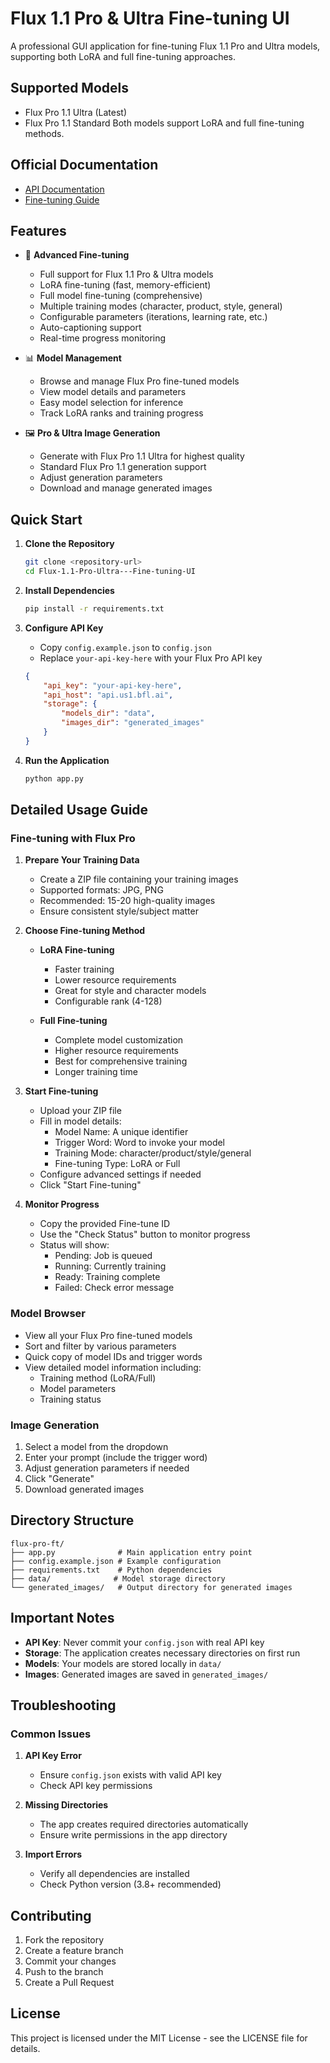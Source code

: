 # Flux 1.1 Pro & Ultra Fine-tuning UI

A professional GUI application for fine-tuning Flux 1.1 Pro and Ultra models, supporting both LoRA and full fine-tuning approaches.

## Supported Models
- Flux Pro 1.1 Ultra (Latest)
- Flux Pro 1.1 Standard
Both models support LoRA and full fine-tuning methods.

## Official Documentation
- [API Documentation](https://api.us1.bfl.ai/scalar#tag/tasks/POST/v1/finetune)
- [Fine-tuning Guide](https://docs.bfl.ml/finetuning/)

## Features

- 🎯 **Advanced Fine-tuning**
  - Full support for Flux 1.1 Pro & Ultra models
  - LoRA fine-tuning (fast, memory-efficient)
  - Full model fine-tuning (comprehensive)
  - Multiple training modes (character, product, style, general)
  - Configurable parameters (iterations, learning rate, etc.)
  - Auto-captioning support
  - Real-time progress monitoring

- 📊 **Model Management**
  - Browse and manage Flux Pro fine-tuned models
  - View model details and parameters
  - Easy model selection for inference
  - Track LoRA ranks and training progress

- 🖼️ **Pro & Ultra Image Generation**
  - Generate with Flux Pro 1.1 Ultra for highest quality
  - Standard Flux Pro 1.1 generation support
  - Adjust generation parameters
  - Download and manage generated images

## Quick Start

1. **Clone the Repository**
   ```bash
   git clone <repository-url>
   cd Flux-1.1-Pro-Ultra---Fine-tuning-UI
   ```

2. **Install Dependencies**
   ```bash
   pip install -r requirements.txt
   ```

3. **Configure API Key**
   - Copy `config.example.json` to `config.json`
   - Replace `your-api-key-here` with your Flux Pro API key
   ```json
   {
       "api_key": "your-api-key-here",
       "api_host": "api.us1.bfl.ai",
       "storage": {
           "models_dir": "data",
           "images_dir": "generated_images"
       }
   }
   ```

4. **Run the Application**
   ```bash
   python app.py
   ```

## Detailed Usage Guide

### Fine-tuning with Flux Pro

1. **Prepare Your Training Data**
   - Create a ZIP file containing your training images
   - Supported formats: JPG, PNG
   - Recommended: 15-20 high-quality images
   - Ensure consistent style/subject matter

2. **Choose Fine-tuning Method**
   - **LoRA Fine-tuning**
     - Faster training
     - Lower resource requirements
     - Great for style and character models
     - Configurable rank (4-128)

   - **Full Fine-tuning**
     - Complete model customization
     - Higher resource requirements
     - Best for comprehensive training
     - Longer training time

3. **Start Fine-tuning**
   - Upload your ZIP file
   - Fill in model details:
     - Model Name: A unique identifier
     - Trigger Word: Word to invoke your model
     - Training Mode: character/product/style/general
     - Fine-tuning Type: LoRA or Full
   - Configure advanced settings if needed
   - Click "Start Fine-tuning"

4. **Monitor Progress**
   - Copy the provided Fine-tune ID
   - Use the "Check Status" button to monitor progress
   - Status will show:
     - Pending: Job is queued
     - Running: Currently training
     - Ready: Training complete
     - Failed: Check error message

### Model Browser

- View all your Flux Pro fine-tuned models
- Sort and filter by various parameters
- Quick copy of model IDs and trigger words
- View detailed model information including:
  - Training method (LoRA/Full)
  - Model parameters
  - Training status

### Image Generation

1. Select a model from the dropdown
2. Enter your prompt (include the trigger word)
3. Adjust generation parameters if needed
4. Click "Generate"
5. Download generated images

## Directory Structure

```
flux-pro-ft/
├── app.py              # Main application entry point
├── config.example.json # Example configuration
├── requirements.txt    # Python dependencies
├── data/              # Model storage directory
└── generated_images/   # Output directory for generated images
```

## Important Notes

- **API Key**: Never commit your `config.json` with real API key
- **Storage**: The application creates necessary directories on first run
- **Models**: Your models are stored locally in `data/`
- **Images**: Generated images are saved in `generated_images/`

## Troubleshooting

### Common Issues

1. **API Key Error**
   - Ensure `config.json` exists with valid API key
   - Check API key permissions

2. **Missing Directories**
   - The app creates required directories automatically
   - Ensure write permissions in the app directory

3. **Import Errors**
   - Verify all dependencies are installed
   - Check Python version (3.8+ recommended)

## Contributing

1. Fork the repository
2. Create a feature branch
3. Commit your changes
4. Push to the branch
5. Create a Pull Request

## License

This project is licensed under the MIT License - see the LICENSE file for details. 
